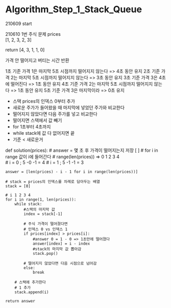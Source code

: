 # Algorithm_Step_1_Stack_Queue
 210609 start

210610 1번 주식 문제
prices			
[1, 2, 3, 2, 3]	

return
[4, 3, 1, 1, 0]

가격 안 떨어지고 버티는 시간 반환 

1초 기준 가격 1은 마지막 5초 시점까지 떨어지지 않는다 => 4초 동안 유지
2초 기준 가격 2는 마지막 5초 시점까지 떨어지지 않는다 => 3초 동안 유지
3초 기준 가격 3은 4초에 떨어진다 			  => 1초 동안 유지
4초 기준 가격 2는 마지막 5초 시점까지 떨어지지 않는다 => 1초 동안 유지
5초 기준 가격 3은 마지막이라 				  => 0초 유지

* 스택 prices의 인덱스 0부터 추가 
* 새로운 주가가 들어왔을 때 마지막에 넣었던 주가와 비교한다
* 떨어지지 않았다면 다음 주가를 넣고 비교한다 
* 떨어지면 스택에서 값 빼기 
* for 1초부터 4초까지 
* while stack에 값 다 없어지면 끝 
* 기준 < 새로운거 

def solution(prices):
    # answer = 몇 초 후 가격이 떨어지는지 저장 [ ]
	# for i in range 값이 i에 들어간다 
	# range(len(prices)) => 0 1 2 3 4  
	# i = 0 ; 5 -0 -1 = 4
	# i = 1 ; 5 -1 -1 = 3
	
    answer = [len(prices) - i - 1 for i in range(len(prices))]
    
    # stack = prices의 인덱스를 차례로 담아두는 배열
    stack = [0]
    
	# i 1 2 3 4 
    for i in range(1, len(prices)):
        while stack:
			#스택의 마지막 값 
            index = stack[-1]
            
            # 주식 가격이 떨어졌다면
			# 인덱스 0 vs 인덱스 1 
            if prices[index] > prices[i]:
				#answer 0 = 1 - 0 => 1초만에 떨어졌다 
                answer[index] = i - index
				#stack의 마지막 값 뽑아감 
                stack.pop()
            
            # 떨어지지 않았다면 다음 시점으로 넘어감 
            else:
                break
        
        # 스택에 추가한다
		# 1 추가 
        stack.append(i)
        
    return answer
